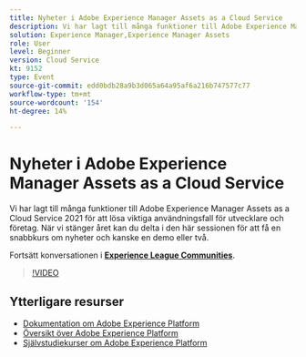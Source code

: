 ```yaml
---
title: Nyheter i Adobe Experience Manager Assets as a Cloud Service
description: Vi har lagt till många funktioner till Adobe Experience Manager Assets as a Cloud Service 2021 för att lösa viktiga användningsfall för utvecklare och företag. När vi stänger året kan du delta i den här sessionen för att få en snabbkurs om nyheter och kanske en demo eller två.
solution: Experience Manager,Experience Manager Assets
role: User
level: Beginner
version: Cloud Service
kt: 9152
type: Event
source-git-commit: edd0bdb28a9b3d065a64a95af6a216b747577c77
workflow-type: tm+mt
source-wordcount: '154'
ht-degree: 14%

---
```


# Nyheter i Adobe Experience Manager Assets as a Cloud Service

Vi har lagt till många funktioner till Adobe Experience Manager Assets as a Cloud Service 2021 för att lösa viktiga användningsfall för utvecklare och företag. När vi stänger året kan du delta i den här sessionen för att få en snabbkurs om nyheter och kanske en demo eller två.

Fortsätt konversationen i **[Experience League Communities](https://adobe.ly/2XSAcg)**.

>[!VIDEO](https://video.tv.adobe.com/v/337574/?quality=12&learn=on&hidetitle=true)

## Ytterligare resurser

- [Dokumentation om Adobe Experience Platform](https://experienceleague.adobe.com/docs/experience-platform.html)
- [Översikt över Adobe Experience Platform](https://experienceleague.adobe.com/docs/experience-platform/landing/home.html)
- [Självstudiekurser om Adobe Experience Platform](https://experienceleague.adobe.com/docs/platform-learn/tutorials/overview.html?lang=sv)
